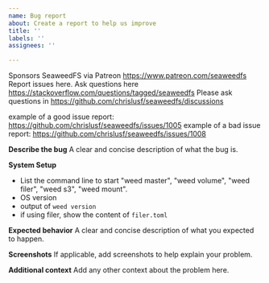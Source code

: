 ```yaml
---
name: Bug report
about: Create a report to help us improve
title: ''
labels: ''
assignees: ''

---
```


Sponsors SeaweedFS via Patreon https://www.patreon.com/seaweedfs
Report issues here. Ask questions here https://stackoverflow.com/questions/tagged/seaweedfs
Please ask questions in https://github.com/chrislusf/seaweedfs/discussions

example of a good issue report:
https://github.com/chrislusf/seaweedfs/issues/1005
example of a bad issue report:
https://github.com/chrislusf/seaweedfs/issues/1008

**Describe the bug**
A clear and concise description of what the bug is.

**System Setup**
- List the command line to start "weed master", "weed volume", "weed filer", "weed s3", "weed mount".
- OS version
- output of `weed version`
- if using filer, show the content of `filer.toml`

**Expected behavior**
A clear and concise description of what you expected to happen.

**Screenshots**
If applicable, add screenshots to help explain your problem.

**Additional context**
Add any other context about the problem here.
